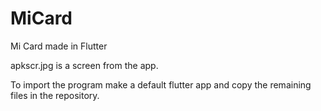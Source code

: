 # MiCard
Mi Card made in Flutter

apkscr.jpg is a screen from the app.

To import the program make a default flutter app and copy the remaining files in the repository.
